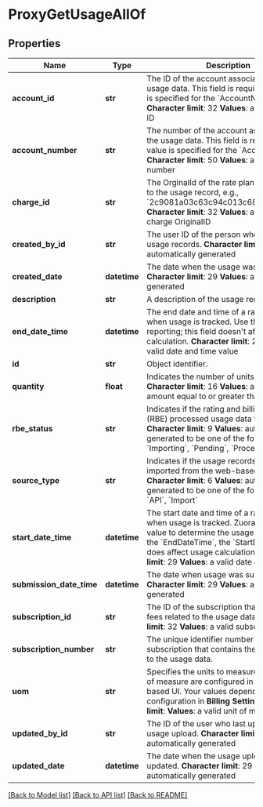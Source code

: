 # ProxyGetUsageAllOf

## Properties
Name | Type | Description | Notes
------------ | ------------- | ------------- | -------------
**account_id** | **str** |  The ID of the account associated with the usage data. This field is required if no value is specified for the &#x60;AccountNumber&#x60; field. **Character limit**: 32 **Values**: a valid account ID  | [optional] 
**account_number** | **str** |  The number of the account associated with the usage data. This field is required if no value is specified for the &#x60;AccountId&#x60; field. **Character limit**: 50 **Values**: a valid account number  | [optional] 
**charge_id** | **str** |  The OrginalId of the rate plan charge related to the usage record, e.g., &#x60;2c9081a03c63c94c013c6873357a0117&#x60; **Character limit**: 32 **Values**: a valid rate plan charge OriginalID  | [optional] 
**created_by_id** | **str** |  The user ID of the person who uploaded the usage records. **Character limit**: 32 **Values**: automatically generated  | [optional] 
**created_date** | **datetime** |  The date when the usage was generated. **Character limit**: 29 **Values**: automatically generated  | [optional] 
**description** | **str** | A description of the usage record.  | [optional] 
**end_date_time** | **datetime** |  The end date and time of a range of time when usage is tracked. Use this field for reporting; this field doesn&#39;t affect usage calculation. **Character limit**: 29 **Values**: a valid date and time value  | [optional] 
**id** | **str** | Object identifier. | [optional] 
**quantity** | **float** |  Indicates the number of units used. **Character limit**: 16 **Values**: a valid decimal amount equal to or greater than 0  | [optional] 
**rbe_status** | **str** |  Indicates if the rating and billing engine (RBE) processed usage data for an invoice. **Character limit**: 9 **Values**: automatically generated to be one of the following values: &#x60;Importing&#x60;, &#x60;Pending&#x60;, &#x60;Processed&#x60;  | [optional] 
**source_type** | **str** |  Indicates if the usage records were imported from the web-based UI or the API. **Character limit**: 6 **Values**: automatically generated to be one of the following values: &#x60;API&#x60;, &#x60;Import&#x60;  | [optional] 
**start_date_time** | **datetime** |  The start date and time of a range of time when usage is tracked. Zuora uses this field value to determine the usage date. Unlike the &#x60;EndDateTime&#x60;, the &#x60;StartDateTime&#x60; field does affect usage calculation. **Character limit**: 29 **Values**: a valid date and time value  | [optional] 
**submission_date_time** | **datetime** |  The date when usage was submitted. **Character limit**: 29 **Values**: automatically generated  | [optional] 
**subscription_id** | **str** |  The ID of the subscription that contains the fees related to the usage data. **Character limit**: 32 **Values**: a valid subscription ID  | [optional] 
**subscription_number** | **str** | The unique identifier number of the subscription that contains the fees related to the usage data.  | [optional] 
**uom** | **str** |  Specifies the units to measure usage. Units of measure are configured in the web-based UI. Your values depend on your configuration in **Billing Settings**. **Character limit**: **Values**: a valid unit of measure  | [optional] 
**updated_by_id** | **str** |  The ID of the user who last updated the usage upload. **Character limit**: 32 **Values**: automatically generated  | [optional] 
**updated_date** | **datetime** |  The date when the usage upload was last updated. **Character limit**: 29 **Values**: automatically generated  | [optional] 

[[Back to Model list]](../README.md#documentation-for-models) [[Back to API list]](../README.md#documentation-for-api-endpoints) [[Back to README]](../README.md)


